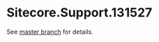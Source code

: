 # Sitecore.Support.131527

See [master branch](https://github.com/sitecoresupport/Sitecore.Support.131527) for details.